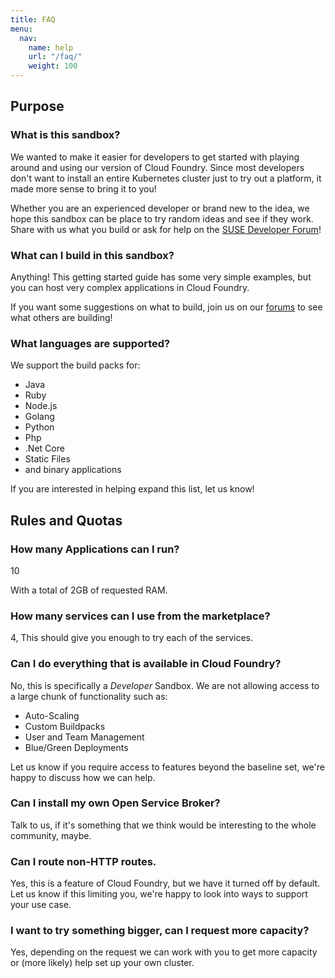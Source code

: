 ```yaml
---
title: FAQ
menu:
  nav:
    name: help
    url: "/faq/"
    weight: 100
---
```


## Purpose

### What is this sandbox?

We wanted to make it easier for developers to get started with playing around and using our version of Cloud Foundry. Since most developers don't want to install an entire Kubernetes cluster just to try out a platform, it made more sense to bring it to you! 

Whether you are an experienced developer or brand new to the idea, we hope this sandbox can be place to try random ideas and see if they work. Share with us what you build or ask for help on the [SUSE Developer Forum](https://forums.explore.suse.dev/)!

### What can I build in this sandbox?

Anything! This getting started guide has some very simple examples, but you can host very complex applications in Cloud Foundry.

If you want some suggestions on what to build, join us on our [forums](https://forums.explore.suse.dev/) to see what others are building!

### What languages are supported?

We support the build packs for: 
 - Java
 - Ruby
 - Node.js
 - Golang
 - Python
 - Php
 - .Net Core
 - Static Files
 - and binary applications

 If you are interested in helping expand this list, let us know!

## Rules and Quotas

### How many Applications can I run?
10

With a total of 2GB of requested RAM.

### How many services can I use from the marketplace?

4, This should give you enough to try each of the services.

### Can I do everything that is available in Cloud Foundry?

No, this is specifically a *Developer* Sandbox. We are not allowing access to a large chunk of functionality such as:

 - Auto-Scaling
 - Custom Buildpacks
 - User and Team Management
 - Blue/Green Deployments

Let us know if you require access to features beyond the baseline set, we're happy to discuss how we can help.

### Can I install my own Open Service Broker? 

Talk to us, if it's something that we think would be interesting to the whole community, maybe.

### Can I route non-HTTP routes. 

Yes, this is a feature of Cloud Foundry, but we have it turned off by default. Let us know if this limiting you, we're happy to look into ways to support your use case.

### I want to try something bigger, can I request more capacity?

Yes, depending on the request we can work with you to get more capacity or (more likely) help set up your own cluster.
